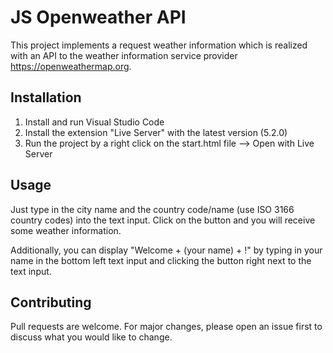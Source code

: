 # JS Openweather API

This project implements a request weather information which is realized with an API to the weather information service provider https://openweathermap.org.

## Installation 

1. Install and run Visual Studio Code
2. Install the extension "Live Server" with the latest version (5.2.0)
3. Run the project by a right click on the start.html file —> Open with Live Server

## Usage

Just type in the city name and the country code/name (use ISO 3166 country codes) into the text input.
Click on the button and you will receive some weather information.

Additionally, you can display "Welcome + (your name) + !" by typing in your name in the bottom left text input and clicking the button right next to the text input.

## Contributing
Pull requests are welcome. For major changes, please open an issue first to discuss what you would like to change.